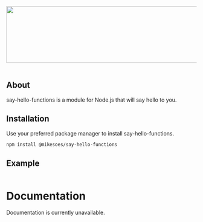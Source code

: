 <div align="center">
  <a href="https://github.com/mikesoes1/">
    <img
      src="https://pngimg.com/uploads/hello/hello_PNG8.png"
      width="550", height="150"
    />
  </a>
</div>

<br />

## About

say-hello-functions is a module for Node.js that will say hello to you.

## Installation

Use your preferred package manager to install say-hello-functions.

```sh
npm install @mikesoes/say-hello-functions
```

## Example

```js

```

# Documentation

Documentation is currently unavailable.
